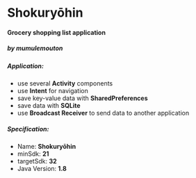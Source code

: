# Shokuryōhin
#### Grocery shopping list application
##### by mumulemouton


##### Application:

- use several **Activity** components
- use **Intent** for navigation
- save key-value data with **SharedPreferences**
- save data with **SQLite**
- use **Broadcast Receiver** to send data to another application

##### Specification:

- Name: **Shokuryōhin**
- minSdk: **21**
- targetSdk: **32**
- Java Version: **1.8**
